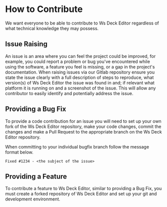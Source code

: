 # How to Contribute
We want everyone to be able to contribute to Ws Deck Editor regardless of what technical knowledge they may possess.

## Issue Raising
An issue is an area where you can feel the project could be improved, for example, you could report a problem or bug you've encountered while using the software, a feature you feel is missing, or a gap in the project's documentation.
When raising issues via our Gitlab repository ensure you state the issue clearly with a full description of steps to reproduce, what version(s) of Ws Deck Editor the issue was found in and; if relevant what platform it is running on and a screenshot of the issue. This will allow any contributor to easily identify and potentially address the issue.

## Providing a Bug Fix
To provide a code contribution for an issue you will need to set up your own fork of the Ws Deck Editor repository, make your code changes, commit the changes and make a Pull Request to the appropriate branch on the Ws Deck Editor repository.

When committing to your individual bugfix branch follow the message format below.
```
Fixed #1234 - <the subject of the issue>
```

## Providing a Feature
To contribute a feature to Ws Deck Editor, similar to providing a Bug Fix, you must create a forked repository of Ws Deck Editor and set up your git and development environment.